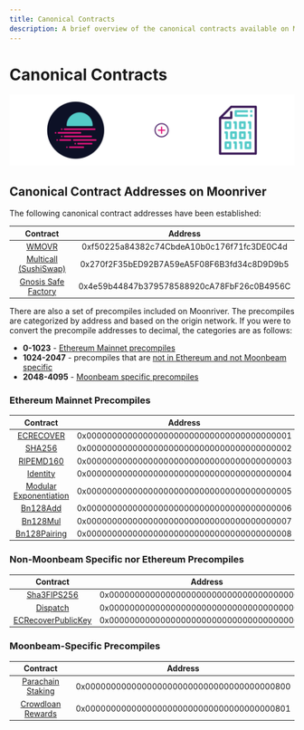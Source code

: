 ```yaml
---
title: Canonical Contracts
description: A brief overview of the canonical contracts available on Moonriver.
---
```


# Canonical Contracts

![Staking Moonbeam Banner](/images/canonical-contracts/canonical-contracts-banner.png)

## Canonical Contract Addresses on Moonriver

The following canonical contract addresses have been established:

|                                                                Contract                                                                |                   Address                  |
|:--------------------------------------------------------------------------------------------------------------------------------------:|:------------------------------------------:|
|         [WMOVR](https://blockscout.moonriver.moonbeam.network/address/0xf50225a84382c74CbdeA10b0c176f71fc3DE0C4d/transactions)         | 0xf50225a84382c74CbdeA10b0c176f71fc3DE0C4d |
| [Multicall (SushiSwap)](https://blockscout.moonriver.moonbeam.network/address/0x270f2F35bED92B7A59eA5F08F6B3fd34c8D9D9b5/transactions) | 0x270f2F35bED92B7A59eA5F08F6B3fd34c8D9D9b5 |
|  [Gnosis Safe Factory](https://blockscout.moonriver.moonbeam.network/address/0x4e59b44847b379578588920cA78FbF26c0B4956C/transactions)  | 0x4e59b44847b379578588920cA78FbF26c0B4956C |

There are also a set of precompiles included on Moonriver. The precompiles are categorized by address and based on the origin network. If you were to convert the precompile addresses to decimal, the categories are as follows:

- **0-1023** - [Ethereum Mainnet precompiles](#ethereum-mainnet-precompiles)
- **1024-2047** - precompiles that are [not in Ethereum and not Moonbeam specific](#non-moonbeam-specific-nor-ethereum-precomiles)
- **2048-4095** - [Moonbeam specific precompiles](#moonbeam-specific-precompiles)

### Ethereum Mainnet Precompiles

|                                                                Contract                                                                |                   Address                  |
|:--------------------------------------------------------------------------------------------------------------------------------------:|:------------------------------------------:|
|                               [ECRECOVER](/builders/tools/precompiles/#verify-signatures-with-ecrecover/)                              | 0x0000000000000000000000000000000000000001 |
|                                       [SHA256](/builders/tools/precompiles/#hashing-with-sha256/)                                      | 0x0000000000000000000000000000000000000002 |
|                                   [RIPEMD160](/builders/tools/precompiles/#hashing-with-ripemd-160/)                                   | 0x0000000000000000000000000000000000000003 |
|                                     [Identity](/builders/tools/precompiles/#the-identity-function/)                                    | 0x0000000000000000000000000000000000000004 |
|                             [Modular Exponentiation](/builders/tools/precompiles/#modular-exponentiation/)                             | 0x0000000000000000000000000000000000000005 |
|               [Bn128Add](https://paritytech.github.io/frontier/rustdocs/pallet_evm_precompile_bn128/struct.Bn128Add.html)              | 0x0000000000000000000000000000000000000006 |
|               [Bn128Mul](https://paritytech.github.io/frontier/rustdocs/pallet_evm_precompile_bn128/struct.Bn128Mul.html)              | 0x0000000000000000000000000000000000000007 |
|           [Bn128Pairing](https://paritytech.github.io/frontier/rustdocs/pallet_evm_precompile_bn128/struct.Bn128Pairing.html)          | 0x0000000000000000000000000000000000000008 |

### Non-Moonbeam Specific nor Ethereum Precompiles

|                                                                Contract                                                                |                   Address                  |
|:--------------------------------------------------------------------------------------------------------------------------------------:|:------------------------------------------:|
|          [Sha3FIPS256](https://paritytech.github.io/frontier/rustdocs/pallet_evm_precompile_sha3fips/struct.Sha3FIPS256.html)          | 0x0000000000000000000000000000000000000400 |
|             [Dispatch](https://paritytech.github.io/frontier/rustdocs/pallet_evm_precompile_dispatch/struct.Dispatch.html)             | 0x0000000000000000000000000000000000000401 |
|    [ECRecoverPublicKey](https://paritytech.github.io/frontier/rustdocs/pallet_evm_precompile_simple/struct.ECRecoverPublicKey.html)    | 0x0000000000000000000000000000000000000402 |

### Moonbeam-Specific Precompiles

|                                                                Contract                                                                |                   Address                  |
|:--------------------------------------------------------------------------------------------------------------------------------------:|:------------------------------------------:|
|        [Parachain Staking](https://github.com/PureStake/moonbeam/blob/master/precompiles/parachain-staking/StakingInterface.sol)       | 0x0000000000000000000000000000000000000800 |
|       [Crowdloan Rewards](https://github.com/PureStake/moonbeam/blob/master/precompiles/crowdloan-rewards/CrowdloanInterface.sol)      | 0x0000000000000000000000000000000000000801 |
